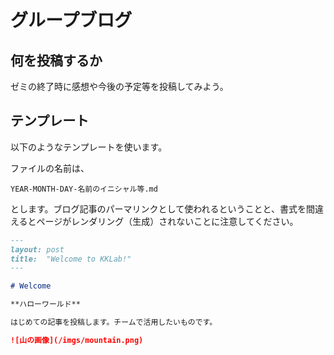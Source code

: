 # グループブログ

## 何を投稿するか

ゼミの終了時に感想や今後の予定等を投稿してみよう。

## テンプレート

以下のようなテンプレートを使います。

ファイルの名前は、

```
YEAR-MONTH-DAY-名前のイニシャル等.md
```

とします。ブログ記事のパーマリンクとして使われるということと、書式を間違えるとページがレンダリング（生成）されないことに注意してください。

``` markdown
---
layout: post
title:  "Welcome to KKLab!"
---

# Welcome

**ハローワールド**

はじめての記事を投稿します。チームで活用したいものです。

![山の画像](/imgs/mountain.png)
```

